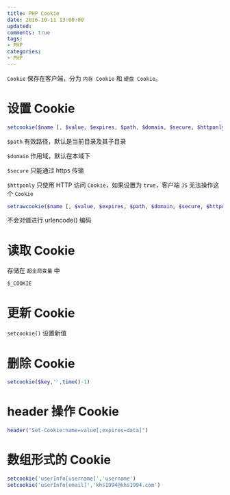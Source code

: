 ```yaml
---
title: PHP Cookie
date: 2016-10-11 13:00:00
updated:
comments: true
tags:
- PHP
categories:
- PHP
---
```


`Cookie` 保存在客户端，分为 `内存 Cookie` 和 `硬盘 Cookie`。

<!--more-->

# 设置 Cookie

```php
setcookie($name [, $value, $expires, $path, $domain, $secure, $httponly])
```

`$path` 有效路径，默认是当前目录及其子目录

`$domain` 作用域，默认在本域下

`$secure` 只能通过 https 传输

`$httponly` 只使用 HTTP 访问 `Cookie`，如果设置为 `true`，客户端 `JS` 无法操作这个 `Cookie`

```php
setrawcookie($name [, $value, $expires, $path, $domain, $secure, $httponly])
```

不会对值进行 urlencode() 编码

# 读取 Cookie

存储在 `超全局变量` 中

`$_COOKIE`

# 更新 Cookie

`setcookie()` 设置新值

# 删除 Cookie

```php
setcookie($key,'',time()-1)
```

# header 操作 Cookie

```php
header("Set-Cookie:name=value[;expires=data]")
```

# 数组形式的 Cookie

```php
setcookie('userInfo[username]','username')
setcookie('userInfo[email]','khs1994@khs1994.com')
```

